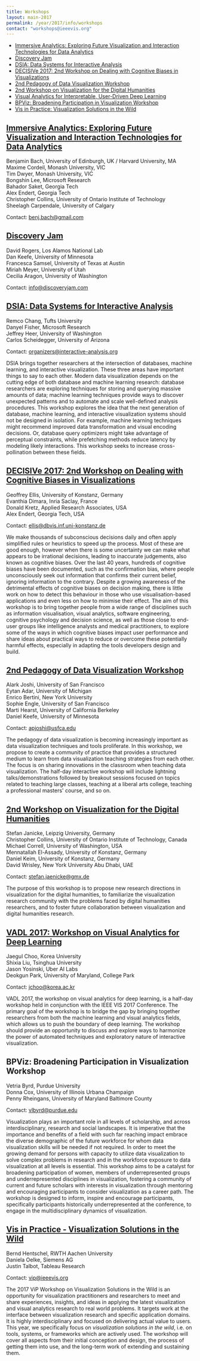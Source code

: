 ```yaml
---
title: Workshops
layout: main-2017
permalink: /year/2017/info/workshops
contact: "workshops@ieeevis.org"
---
```


* [Immersive Analytics: Exploring Future Visualization and Interaction Technologies for Data Analytics](#immersive-analytics)
* [Discovery Jam](#discovery-jam)
* [DSIA: Data Systems for Interactive Analysis](#interactive-analysis)
* [DECISIVe 2017: 2nd Workshop on Dealing with Cognitive Biases in Visualizations](#decisive)
* [2nd Pedagogy of Data Visualization Workshop](#pedagogy)
* [2nd Workshop on Visualization for the Digital Humanities](#vis-dh)
* [Visual Analytics for Interpretable, User-Driven Deep Learning](#interpretable-dl)
* [BPViz: Broadening Participation in Visualization Workshop](#bpviz)
* [Vis in Practice: Visualization Solutions in the Wild](#vip)


## <a name="immersive-analytics"></a> [Immersive Analytics: Exploring Future Visualization and Interaction Technologies for Data Analytics](http://immersiveanalytics.net)

Benjamin Bach, University of Edinburgh, UK / Harvard University, MA  
Maxime Cordeil, Monash University, VIC  
Tim Dwyer, Monash University, VIC  
Bongshin Lee, Microsoft Research  
Bahador Saket, Georgia Tech  
Alex Endert, Georgia Tech  
Christopher Collins, University of Ontario Institute of Technology  
Sheelagh Carpendale, University of Calgary

Contact: benj.bach@gmail.com


## <a name="discovery-jam"></a> [Discovery Jam](http://discoveryjam.com)

David Rogers, Los Alamos National Lab  
Dan Keefe, University of Minnesota  
Francesca Samsel, University of Texas at Austin  
Miriah Meyer, University of Utah  
Cecilia Aragon, University of Washington

Contact: info@discoveryjam.com


## <a name="interactive-analysis"></a> [DSIA: Data Systems for Interactive Analysis](http://www.interactive-analysis.org)

Remco Chang, Tufts University  
Danyel Fisher, Microsoft Research  
Jeffrey Heer, University of Washington  
Carlos Scheidegger, University of Arizona

Contact: organizers@interactive-analysis.org

DSIA brings together researchers at the intersection of databases,
machine learning, and interactive visualization. These three areas
have important things to say to each other. Modern data visualization
depends on the cutting edge of both database and machine learning
research: database researchers are exploring techniques for storing
and querying massive amounts of data; machine learning techniques
provide ways to discover unexpected patterns and to automate and scale
well-defined analysis procedures. This workshop explores the idea that
the next generation of database, machine learning, and interactive
visualization systems should not be designed in isolation. For
example, machine learning techniques might recommend improved data
transformation and visual encoding decisions. Or, database query
optimizers might take advantage of perceptual constraints, while
prefetching methods reduce latency by modeling likely
interactions. This workshop seeks to increase cross-pollination
between these fields.

## <a name="decisive"></a> [DECISIVe 2017: 2nd Workshop on Dealing with Cognitive Biases in Visualizations](http://decisive-workshop.dbvis.de)

Geoffrey Ellis, University of Konstanz, Germany  
Evanthia Dimara, Inria Saclay, France  
Donald Kretz, Applied Research Associates, USA  
Alex Endert, Georgia Tech, USA

Contact: ellis@dbvis.inf.uni-konstanz.de

We make thousands of subconscious decisions daily and often apply simplified
rules or heuristics to speed up the process. Most of these are good enough,
however when there is some uncertainty we can make what appears to be
irrational decisions, leading to inaccurate judgements, also known as
cognitive biases. Over the last 40 years, hundreds of cognitive biases have
been documented, such as the confirmation bias, where people unconsciously
seek out information that confirms their current belief, ignoring information
to the contrary. Despite a growing awareness of the detrimental effects of
cognitive biases on decision making, there is little work on how to detect
this behaviour in those who use visualisation-based applications and even
less on how to minimise their effect. The aim of this workshop is to bring
together people from a wide range of disciplines such as information
visualisation, visual analytics, software engineering, cognitive psychology
and decision science, as well as those close to end-user groups like
intelligence analysts and medical practitioners, to explore some of the ways
in which cognitive biases impact user performance and share ideas about
practical ways to reduce or overcome these potentially harmful effects,
especially in adapting the tools developers design and build.


## <a name="pedagogy"></a> [2nd Pedagogy of Data Visualization Workshop](http://vgl.cs.usfca.edu/pdvw/2017)

Alark Joshi, University of San Francisco  
Eytan Adar, University of Michigan  
Enrico Bertini, New York University  
Sophie Engle, University of San Francisco  
Marti Hearst, University of California Berkeley  
Daniel Keefe, University of Minnesota

Contact: apjoshi@usfca.edu

The pedagogy of data visualization is becoming increasingly important as data
visualization techniques and tools proliferate.  In this workshop, we propose
to create a community of practice that provides a structured medium to learn
from data visualization teaching strategies from each other.  The focus is on
sharing innovations in the classroom when teaching data visualization.  The
half-day interactive workshop will include lightning talks/demonstrations
followed by breakout sessions focused on topics related to teaching large
classes, teaching at a liberal arts college, teaching a professional masters'
course, and so on.


## <a name="vis-dh"></a> [2nd Workshop on Visualization for the Digital Humanities](http://vis4dh.dbvis.de)

Stefan Janicke, Leipzig University, Germany  
Christopher Collins, University of Ontario Institute of Technology, Canada  
Michael Correll, University of Washington, USA  
Mennatallah El-Assady, University of Konstanz, Germany  
Daniel Keim, University of Konstanz, Germany  
David Wrisley, New York University Abu Dhabi, UAE

Contact: stefan.jaenicke@gmx.de

The purpose of this workshop is to propose new research directions in
visualization for the digital humanities, to familiarize the visualization
research community with the problems faced by digital humanities researchers,
and to foster future collaboration between visualization and digital
humanities research.


## <a name="interpretable-dl"></a> [VADL 2017: Workshop on Visual Analytics for Deep Learning](https://vadl2017.github.io)

Jaegul Choo, Korea University  
Shixia Liu, Tsinghua University  
Jason Yosinski, Uber AI Labs  
Deokgun Park, University of Maryland, College Park

Contact: jchoo@korea.ac.kr

VADL 2017, the workshop on visual analytics for deep learning, is a half-day
workshop held in conjunction with the IEEE VIS 2017 Conference.  The primary
goal of the workshop is to bridge the gap by bringing together researchers
from both the machine learning and visual analytics fields, which allows us
to push the boundary of deep learning. The workshop should provide an
opportunity to discuss and explore ways to harmonize the power of automated
techniques and exploratory nature of interactive visualization.


## <a name="bpviz"></a> BPViz: Broadening Participation in Visualization Workshop

Vetria Byrd, Purdue University  
Donna Cox, University of Illinois Urbana Champaign  
Penny Rheingans, University of Maryland Baltimore County

Contact: vlbyrd@purdue.edu

Visualization plays an important role in all levels of scholarship, and
across interdisciplinary, research and social landscapes. It is imperative
that the importance and benefits of a field with such far reaching impact
embrace the diverse demographic of the future workforce for whom data
visualization skills will be needed if not required. In order to meet the
growing demand for persons with capacity to utilize data visualization to
solve complex problems in research and in the workforce exposure to data
visualization at all levels is essential. This workshop aims to be a
catalyst for broadening participation of women, members of underrepresented
groups and underrepresented disciplines in visualization, fostering a
community of current and future scholars with interests in visualization
through mentoring and encouraging participants to consider visualization as
a career path. The workshop is designed to inform, inspire and encourage
participants, specifically participants historically underrepresented at the
conference, to engage in the multidisciplinary dynamics of visualization.

## <a name="vip"></a> [Vis in Practice - Visualization Solutions in the Wild](http://www.visinpractice.rwth-aachen.de)

Bernd Hentschel, RWTH Aachen University  
Daniela Oelke, Siemens AG  
Justin Talbot, Tableau Research  

Contact: vip@ieeevis.org

The 2017 ViP Workshop on Visualization Solutions in the Wild is an opportunity for visualization practitioners and researchers to meet and share experiences, insights, and ideas in applying the latest visualization and visual analytics research to real world problems. It targets work at the interface between visualization research and specific application domains. It is highly interdisciplinary and focused on delivering actual value to users. This year, we specifically focus on *visualization solutions in the wild*, i.e. on tools, systems, or frameworks which are actively used. The workshop will cover all aspects from their initial conception and design, the process of getting them into use, and the long-term work of extending and sustaining them.

